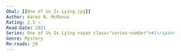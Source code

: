 ```yaml
---
Obal: [[One of Us Is Lying.jpg]]
Author: Karen M. McManus
Rating: 2.5 ⭐
Read-Date: 2021
Series: One of Us Is Lying <span class="series-number">#1</span>
Genre: Mystery
Re-reads: 🔁0
---
```

